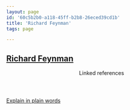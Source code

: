 ```yaml
---
layout: page
id: '60c5b2b0-a118-45ff-b2b8-26eced39cd1b'
title: 'Richard Feynman'
tags: page

---
```

  
<h2 class="text-3xl font-semibold mb-4"><a href="/pages/richard-feynman">Richard Feynman</a></h2>

<div class="space-y-2">

</div>



<section class="mt-8 space-y-2">
<header class="text-gray-500">Linked references</header>
<a class="block bg-gray-800 p-4 rounded text-teal-400 focus:outline-none focus:ring-2 focus:ring-offset-2 focus:ring-offset-gray-900 focus:ring-teal-400 hover:ring-2 hover:ring-offset-2 hover:ring-offset-gray-900 hover:ring-teal-400" href="/pages/explain-in-plain-words">Explain in plain words</a>
  </section>
